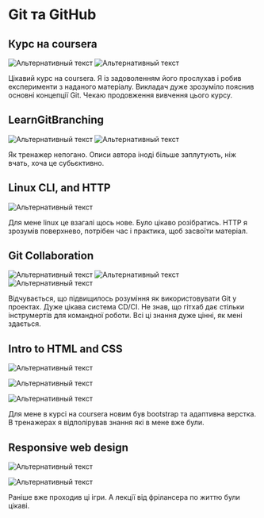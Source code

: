 # Git та GitHub

## Курс на coursera


![Альтернативный текст](/task_git_basics/2022-08-14_12-07.png)
![Альтернативный текст](/task_git_basics/2022-08-14_12-07_1.png)

Цікавий курс на coursera. Я із задоволенням його прослухав і робив експерименти з наданого матеріалу. Викладач дуже зрозуміло пояснив основні концепції Git. Чекаю продовження вивчення цього курсу.

## LearnGitBranching

![Альтернативный текст](/task_git_basics/photo_2022-08-14_12-05-19.jpg)
![Альтернативный текст](/task_git_basics/photo_2022-08-14_12-05-25.jpg)

Як тренажер непогано. Описи автора іноді більше заплутують, ніж вчать, хоча це субьєктивно.

## Linux CLI, and HTTP

![Альтернативный текст](/task_linux_cli/photo_2022-08-02_05-07-56.jpg)

Для мене linux це взагалі щось нове. Було цікаво розібратись. HTTP я зрозумів поверхнево, потрібен час і практика, щоб засвоїти матеріал.

## Git Collaboration

![Альтернативный текст](/task_git_collaboration/photo_2022-08-05_18-29-46.jpg)
![Альтернативный текст](/task_git_collaboration/photo_2022-08-05_18-29-53.jpg)
![Альтернативный текст](/task_git_collaboration/Screenshot_2.png)

Відчувається, що підвищилось розуміння як використовувати Git у проектах. Дуже цікава система CD/CI. Не знав, що гітхаб дає стільки інструмертів для командної роботи. Всі ці знання дуже цінні, як мені здається.

## Intro to HTML and CSS

![Альтернативный текст](/task_html_css_intro/Screenshot_1.png)

![Альтернативный текст](/task_html_css_intro/Screenshot_2.png)

![Альтернативный текст](/task_html_css_intro/Screenshot_3.png)

Для мене в курсі на coursera новим був bootstrap та адаптивна верстка. В тренажерах я відполірував знання які в мене вже були.

## Responsive web design

![Альтернативный текст](/task_responsive_web_design/image_2022-08-19_10-09-53.png)

![Альтернативный текст](/task_responsive_web_design/image_2022-08-19_11-30-07.png)

Раніше вже проходив ці ігри. А лекції від фрілансера по життю були цікаві.